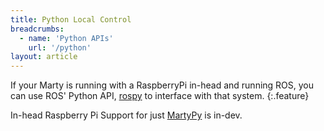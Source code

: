 ```yaml
---
title: Python Local Control
breadcrumbs:
  - name: 'Python APIs'
    url: '/python'
layout: article
---
```


If your Marty is running with a RaspberryPi in-head and running ROS, you can use
ROS' Python API, [rospy](http://wiki.ros.org/rospy) to interface with that system.
{:.feature}

In-head Raspberry Pi Support for just [MartyPy](http://docs.robotical.io/python/remote/) is in-dev.
